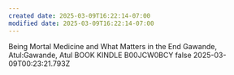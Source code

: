 ```yaml
---
created date: 2025-03-09T16:22:14-07:00
modified date: 2025-03-09T16:22:14-07:00
---
```

Being Mortal
Medicine and What Matters in the End
Gawande, Atul:Gawande, Atul
BOOK
KINDLE
B00JCW0BCY
false
2025-03-09T00:23:21.793Z
